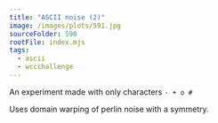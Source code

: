 ```yaml
---
title: "ASCII noise (2)"
image: /images/plots/591.jpg
sourceFolder: 590
rootFile: index.mjs
tags:
  - ascii
  - wccchallenge
---
```


An experiment made with only characters `- + o #`

Uses domain warping of perlin noise with a symmetry.

